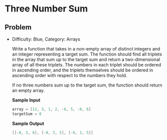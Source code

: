 # Three Number Sum

## Problem

- Difficulty: Blue, Category: Arrays

  Write a function that takes in a non-empty array of distinct integers and an
  integer representing a target sum. The function should find all triplets in
  the array that sum up to the target sum and return a two-dimensional array of
  all these triplets. The numbers in each triplet should be ordered in ascending
  order, and the triplets themselves should be ordered in ascending order with
  respect to the numbers they hold.

  If no three numbers sum up to the target sum, the function should return an
  empty array.

  **Sample Input**
  ```go
  array = [12, 3, 1, 2, -6, 5, -8, 6]
  targetSum = 0
  ```

  **Sample Output**
  ```go
  [[-8, 2, 6], [-8, 3, 5], [-6, 1, 5]]
  ```
